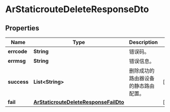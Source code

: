
# ArStaticrouteDeleteResponseDto

## Properties
Name | Type | Description | Notes
------------ | ------------- | ------------- | -------------
**errcode** | **String** | 错误码。 | 
**errmsg** | **String** | 错误信息。 | 
**success** | **List&lt;String&gt;** | 删除成功的路由器设备的静态路由配置。 |  [optional]
**fail** | [**ArStaticrouteDeleteResponseFailDto**](ArStaticrouteDeleteResponseFailDto.md) |  |  [optional]



